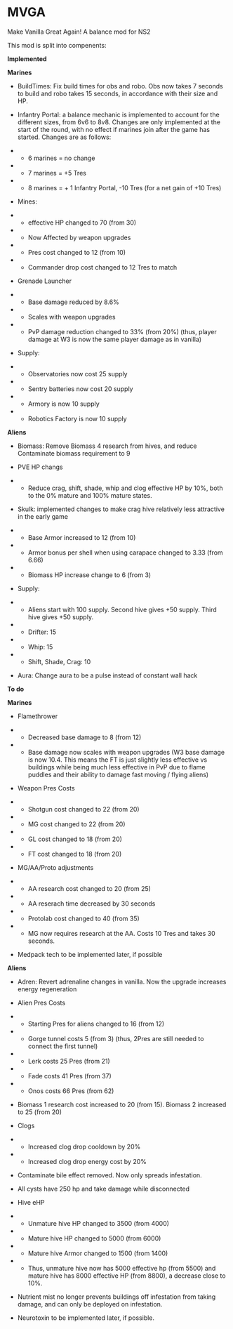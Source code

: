# MVGA
Make Vanilla Great Again!
A balance mod for NS2

This mod is split into compenents:

**Implemented**

**Marines**
* BuildTimes: Fix build times for obs and robo. Obs now takes 7 seconds to build and robo takes 15 seconds, in accordance with their size and HP.

* Infantry Portal: a balance mechanic is implemented to account for the different sizes, from 6v6 to 8v8. Changes are only implemented at the start of the round, with no effect if marines join after the game has started. Changes are as follows:
* * 6 marines = no change
* * 7 marines = +5 Tres
* * 8 marines = + 1 Infantry Portal, -10 Tres (for a net gain of +10 Tres)

* Mines:
* * effective HP changed to 70 (from 30)
* * Now Affected by weapon upgrades
* * Pres cost changed to 12 (from 10)
* * Commander drop cost changed to 12 Tres to match

* Grenade Launcher
* * Base damage reduced by 8.6%
* * Scales with weapon upgrades
* * PvP damage reduction changed to 33% (from 20%) (thus, player damage at W3 is now the same player damage as in vanilla)

* Supply:
* * Observatories now cost 25 supply
* * Sentry batteries now cost 20 supply
* * Armory is now 10 supply
* * Robotics Factory is now 10 supply

**Aliens**
* Biomass: Remove Biomass 4 research from hives, and reduce Contaminate biomass requirement to 9

* PVE HP changs

* * Reduce crag, shift, shade, whip and clog effective HP by 10%, both to the 0% mature and 100% mature states.

* Skulk: implemented changes to make crag hive relatively less attractive in the early game
* * Base Armor increased to 12 (from 10)
* * Armor bonus per shell when using carapace changed to 3.33 (from 6.66)
* * Biomass HP increase change to 6 (from 3)

* Supply:
* * Aliens start with 100 supply. Second hive gives +50 supply. Third hive gives +50 supply.
* * Drifter: 15
* * Whip: 15
* * Shift, Shade, Crag: 10

* Aura: Change aura to be a pulse instead of constant wall hack

**To do**

**Marines**
* Flamethrower
* * Decreased base damage to 8 (from 12)
* * Base damage now scales with weapon upgrades (W3 base damage is now 10.4. This means the FT is just slightly less effective vs buildings while being much less effective in PvP due to flame puddles and their ability to damage fast moving / flying aliens)

* Weapon Pres Costs
* * Shotgun cost changed to 22 (from 20)
* * MG cost changed to 22 (from 20)
* * GL cost changed to 18 (from 20)
* * FT cost changed to 18 (from 20)

* MG/AA/Proto adjustments
* * AA research cost changed to 20 (from 25)
* * AA reserach time decreased by 30 seconds
* * Protolab cost changed to 40 (from 35)
* * MG now requires research at the AA. Costs 10 Tres and takes 30 seconds.

* Medpack tech to be implemented later, if possible

**Aliens**
* Adren: Revert adrenaline changes in vanilla. Now the upgrade increases energy regeneration

* Alien Pres Costs
* * Starting Pres for aliens changed to 16 (from 12)
* * Gorge tunnel costs 5 (from 3) (thus, 2Pres are still needed to connect the first tunnel)
* * Lerk costs 25 Pres (from 21)
* * Fade costs 41 Pres (from 37)
* * Onos costs 66 Pres (from 62)

* Biomass 1 research cost increased to 20 (from 15). Biomass 2 increased to 25 (from 20)
* Clogs

* * Increased clog drop cooldown by 20%
* * Increased clog drop energy cost by 20%
* Contaminate bile effect removed. Now only spreads infestation.
* All cysts have 250 hp and take damage while disconnected

* Hive eHP
* * Unmature hive HP changed to 3500 (from 4000)
* * Mature hive HP changed to 5000 (from 6000)
* * Mature hive Armor changed to 1500 (from 1400)
* * Thus, unmature hive now has 5000 effective hp (from 5500) and mature hive has 8000 effective HP (from 8800), a decrease close to 10%.

* Nutrient mist no longer prevents buildings off infestation from taking damage, and can only be deployed on infestation.
* Neurotoxin to be implemented later, if possible.
